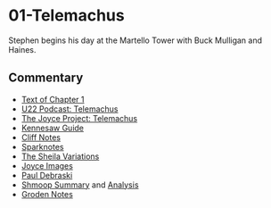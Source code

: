 # 01-Telemachus

Stephen begins his day at the Martello Tower with Buck Mulligan and Haines.

## Commentary

- [Text of Chapter 1](http://www.online-literature.com/james_joyce/ulysses/1/)
- [U22 Podcast: Telemachus](https://u22pod.com/episodes/episode-1-telemachus)
- [The Joyce Project: Telemachus](http://m.joyceproject.com/chapters/telem.html)
- [Kennesaw Guide](http://ksumail.kennesaw.edu/~mglosup/ulysses/telemachus.htm)
- [Cliff Notes](http://www.cliffsnotes.com/literature/u/ulysses/summary-and-analysis/chapter-1)
- [Sparknotes](http://www.sparknotes.com/lit/ulysses/section1.rhtml)
- [The Sheila Variations](http://www.sheilaomalley.com/?p=7543)
- [Joyce Images](http://www.joyceimages.com/chapter/01/)
- [Paul Debraski](http://ijustreadaboutthat.wordpress.com/2010/07/12/james-joyce-week-1-ulysses-1922/)
- [Shmoop Summary](http://www.shmoop.com/ulysses-joyce/episode-1-telemachus-summary.html) and [Analysis](http://www.shmoop.com/ulysses-joyce/telemachus-analysis-summary.html)
- [Groden Notes](http://michaelgroden.com/notes/open1.html)
